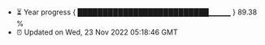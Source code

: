 - ⏳ Year progress { ██████████████████████████▁▁▁▁ } 89.38 %
- ⏰ Updated on Wed, 23 Nov 2022 05:18:46 GMT

